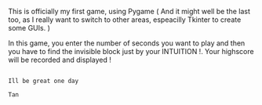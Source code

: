 This is officially my first game, using Pygame
( And it might well be the last too, as I really want to switch to other areas, espeacilly Tkinter to create some GUIs. )

In this game, you enter the number of seconds you want to play and then you have to find the invisible block just by your INTUITION !.
Your highscore will be recorded and displayed !



                                                                                                     Ill be great one day
                                                                                                     Tan
                                                                                                     
